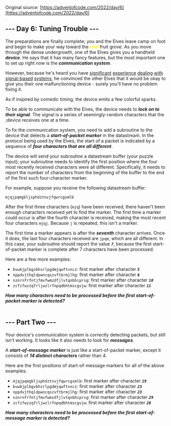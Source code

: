Original source: [https://adventofcode.com/2022/day/6](https://adventofcode.com/2022/day/6)

## --- Day 6: Tuning Trouble ---

The preparations are finally complete; you and the Elves leave camp on foot and begin to make your way toward the <em style="color: yellow"><strong>star</strong></em> fruit grove.
As you move through the dense undergrowth, one of the Elves gives you a handheld <em><strong>device</strong></em>. He says that it has many fancy features, but the most important one to set up right now is the <em><strong>communication system</strong></em>.

However, because he's heard you have [significant](https://adventofcode.com/2016/day/6) [experience](https://adventofcode.com/2016/day/25) [dealing](https://adventofcode.com/2019/day/7) [with](https://adventofcode.com/2019/day/9) [signal-based](https://adventofcode.com/2019/day/16) [systems](https://adventofcode.com/2021/day/25), he convinced the other Elves that it would be okay to give you their one malfunctioning device - surely you'll have no problem fixing it.

As if inspired by comedic timing, the device emits a few <span title="The magic smoke, on the other hand, seems to be contained... FOR NOW!">colorful sparks</span>.

To be able to communicate with the Elves, the device needs to <em><strong>lock on to their signal</strong></em>. The signal is a series of seemingly-random characters that the ;device receives one at a time.

To fix the communication system, you need to add a subroutine to the device that detects a <em><strong>start-of-packet marker</strong></em> in the datastream. In the protocol being used by the Elves, the start of a packet is indicated by a sequence of <em><strong>four characters that are all different</strong></em>.

The device will send your subroutine a datastream buffer (your puzzle input); your subroutine needs to identify the first position where the four most recently received characters were all different. Specifically, it needs to report the number of characters from the beginning of the buffer to the end of the first such four-character marker.

For example, suppose you receive the following datastream buffer:

<pre>
<code>mjqjpqmgbljsphdztnvjfqwrcgsmlb</code>
</pre>

After the first three characters (<code>mjq</code>) have been received, there haven't been enough characters received yet to find the marker. The first time a marker could occur is after the fourth character is received, making the most recent four characters <code>mjqj</code>. Because <code>j</code> is repeated, this isn't a marker.

The first time a marker appears is after the <em><strong>seventh</strong></em> character arrives. Once it does, the last four characters received are <code>jpqm</code>, which are all different. In this case, your subroutine should report the value <code><em><strong>7</strong></em></code>, because the first start-of-packet marker is complete after 7 characters have been processed.

Here are a few more examples:

<ul>
    <li>
        <code>bvwbjplbgvbhsrlpgdmjqwftvncz</code>: first marker after character     <code><em><strong>5</strong></em></code>
    </li>
    <li>
        <code>nppdvjthqldpwncqszvftbrmjlhg</code>: first marker after character <code><em><strong>6</strong></em></code>
    </li>
    <li>
        <code>nznrnfrfntjfmvfwmzdfjlvtqnbhcprsg</code>: first marker after character <code><em><strong>10</strong></em></code>
    </li>
    <li>
        <code>zcfzfwzzqfrljwzlrfnpqdbhtmscgvjw</code>: first marker after character <code><em><strong>11</strong></em></code>
    </li>
</ul>

<em><strong>How many characters need to be processed before the first start-of-packet marker is detected?</strong></em>
</br>
</br>

## --- Part Two ---

Your device's communication system is correctly detecting packets, but still isn't working. It looks like it also needs to look for <em><strong>messages</strong></em>.

A <em><strong>start-of-message marker</strong></em> is just like a start-of-packet marker, except it consists of <em><strong>14 distinct characters</strong></em> rather than 4.

Here are the first positions of start-of-message markers for all of the above examples:

<ul>
    <li>
        <code>mjqjpqmgbljsphdztnvjfqwrcgsmlb</code>: first marker after character <code><em><strong>19</strong></em></code>
    </li>
    <li>
        <code>bvwbjplbgvbhsrlpgdmjqwftvncz</code>: first marker after character <code><em><strong>23</strong></em></code>
    </li>
    <li>
        <code>nppdvjthqldpwncqszvftbrmjlhg</code>: first marker after character <code><em><strong>23</strong></em></code>
    </li>
    <li>
        <code>nznrnfrfntjfmvfwmzdfjlvtqnbhcprsg</code>: first marker after character <code><em><strong>29</strong></em></code>
    </li>
    <li>
        <code>zcfzfwzzqfrljwzlrfnpqdbhtmscgvjw</code>: first marker after character <code><em><strong>26</strong></em></code>
    </li>
</ul>

<em><strong>How many characters need to be processed before the first start-of-message marker is detected?</strong></em>
